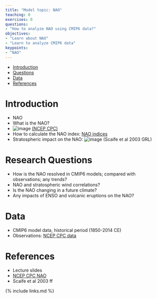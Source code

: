 ```yaml
---
title: "Model topic: NAO"
teaching: 0
exercises: 0
questions:
- "How to analyze NAO using CMIP6 data?"
objectives:
- "Learn about NAO"
- "Learn to analyze CMIP6 data"
keypoints:
- "NAO"
---
```



*   [Introduction](#introduction)
*   [Questions](#research-question-ideas)
*   [Data](#data)
*   [References](#references)


# Introduction
- NAO
- What is the NAO?
- ![image](https://user-images.githubusercontent.com/44640857/111969377-74be0780-8afa-11eb-8ce8-4e0a45d9147f.png) [(NCEP CPC)](https://www.cpc.ncep.noaa.gov/products/precip/CWlink/pna/JFM_season_nao_index.shtml)
- How to calculate the NAO index: [NAO indices](https://www.cpc.ncep.noaa.gov/products/precip/CWlink/daily_ao_index/history/method.shtml)
- Stratospheric impact on the NAO: ![image](https://user-images.githubusercontent.com/44640857/111969057-21e45000-8afa-11eb-8dc9-d39f98806c49.png) (Scaife et al 2003 GRL)


# Research Questions
- How is the NAO resolved in CMIP6 models; compared with observations; any trends? 
- NAO and stratospheric wind correlations?
- Is the NAO changing in a future climate? 
- Any impacts of ENSO and volcanic eruptions on the NAO? 


# Data
- CMIP6 model data, historical period (1850-2014 CE)
- Observations: [NCEP CPC data](https://www.cpc.ncep.noaa.gov/products/precip/CWlink/pna/nao.shtml)


# References
- Lecture slides
- [NCEP CPC NAO](https://www.cpc.ncep.noaa.gov/products/precip/CWlink/pna/nao.shtml)
- Scaife et al 2003 ff


{% include links.md %}

